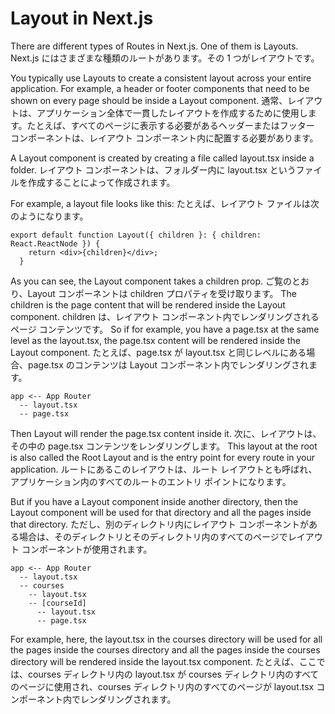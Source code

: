 # Layout in Next.js
There are different types of Routes in Next.js. One of them is Layouts.
Next.js にはさまざまな種類のルートがあります。その 1 つがレイアウトです。

You typically use Layouts to create a consistent layout across your entire application. For example, a header or footer components that need to be shown on every page should be inside a Layout component.
通常、レイアウトは、アプリケーション全体で一貫したレイアウトを作成するために使用します。たとえば、すべてのページに表示する必要があるヘッダーまたはフッター コンポーネントは、レイアウト コンポーネント内に配置する必要があります。

A Layout component is created by creating a file called layout.tsx inside a folder.
レイアウト コンポーネントは、フォルダー内に layout.tsx というファイルを作成することによって作成されます。

For example, a layout file looks like this:
たとえば、レイアウト ファイルは次のようになります。

```
export default function Layout({ children }: { children: React.ReactNode }) {
    return <div>{children}</div>;
  }
```
As you can see, the Layout component takes a children prop. 
ご覧のとおり、Layout コンポーネントは children プロパティを受け取ります。
The children is the page content that will be rendered inside the Layout component. 
children は、レイアウト コンポーネント内でレンダリングされるページ コンテンツです。
So if for example, you have a page.tsx at the same level as the layout.tsx, the page.tsx content will be rendered inside the Layout component.
たとえば、page.tsx が layout.tsx と同じレベルにある場合、page.tsx のコンテンツは Layout コンポーネント内でレンダリングされます。
```
app <-- App Router
  -- layout.tsx
  -- page.tsx
```

Then Layout will render the page.tsx content inside it.
次に、レイアウトは、その中の page.tsx コンテンツをレンダリングします。
This layout at the root is also called the Root Layout and is the entry point for every route in your application.
ルートにあるこのレイアウトは、ルート レイアウトとも呼ばれ、アプリケーション内のすべてのルートのエントリ ポイントになります。


But if you have a Layout component inside another directory, then the Layout component will be used for that directory and all the pages inside that directory.
ただし、別のディレクトリ内にレイアウト コンポーネントがある場合は、そのディレクトリとそのディレクトリ内のすべてのページでレイアウト コンポーネントが使用されます。
```
app <-- App Router
  -- layout.tsx
  -- courses
    -- layout.tsx
    -- [courseId]
      -- layout.tsx
      -- page.tsx
```

For example, here, the layout.tsx in the courses directory will be used for all the pages inside the courses directory and all the pages inside the courses directory will be rendered inside the layout.tsx component.
たとえば、ここでは、courses ディレクトリ内の layout.tsx が courses ディレクトリ内のすべてのページに使用され、courses ディレクトリ内のすべてのページが layout.tsx コンポーネント内でレンダリングされます。


